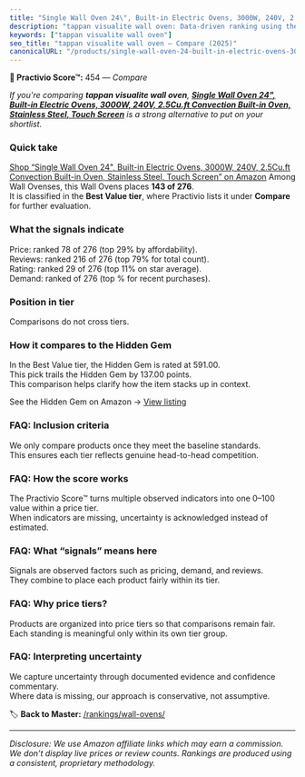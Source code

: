 ```yaml
---
title: "Single Wall Oven 24\", Built-in Electric Ovens, 3000W, 240V, 2.5Cu.ft Convection Built-in Oven, Stainless Steel, Touch Screen"
description: "tappan visualite wall oven: Data-driven ranking using the Practivio Score™. Positioned by quality, value, demand, findability, momentum."
keywords: ["tappan visualite wall oven"]
seo_title: "tappan visualite wall oven — Compare (2025)"
canonicalURL: "/products/single-wall-oven-24-built-in-electric-ovens-3000w-240v-25cuft-convection-built-in-oven-stainless-steel-touch-screen-B0DHRD8YYN/"
---
```


**🛒 Practivio Score™:** 454 — _Compare_


*If you're comparing **tappan visualite wall oven**, **[Single Wall Oven 24", Built-in Electric Ovens, 3000W, 240V, 2.5Cu.ft Convection Built-in Oven, Stainless Steel, Touch Screen](https://www.amazon.com/dp/B0DHRD8YYN?tag=practivio-20)** is a strong alternative to put on your shortlist.*
### Quick take
[Shop “Single Wall Oven 24", Built-in Electric Ovens, 3000W, 240V, 2.5Cu.ft Convection Built-in Oven, Stainless Steel, Touch Screen” on Amazon](https://www.amazon.com/dp/B0DHRD8YYN?tag=practivio-20)
Among Wall Ovenses, this Wall Ovens places **143 of 276**.  
It is classified in the **Best Value tier**, where Practivio lists it under **Compare** for further evaluation.

### What the signals indicate
Price: ranked 78 of 276 (top 29% by affordability).  
Reviews: ranked 216 of 276 (top 79% for total count).  
Rating: ranked 29 of 276 (top 11% on star average).  
Demand: ranked  of 276 (top % for recent purchases).

### Position in tier
Comparisons do not cross tiers.

### How it compares to the Hidden Gem
In the Best Value tier, the Hidden Gem is rated at 591.00.  
This pick trails the Hidden Gem by 137.00 points.  
This comparison helps clarify how the item stacks up in context.  

See the Hidden Gem on Amazon → [View listing](https://www.amazon.com/dp/B0D1CXL52G?tag=practivio-20)

### FAQ: Inclusion criteria
We only compare products once they meet the baseline standards.  
This ensures each tier reflects genuine head-to-head competition.

### FAQ: How the score works
The Practivio Score™ turns multiple observed indicators into one 0–100 value within a price tier.  
When indicators are missing, uncertainty is acknowledged instead of estimated.

### FAQ: What “signals” means here
Signals are observed factors such as pricing, demand, and reviews.  
They combine to place each product fairly within its tier.

### FAQ: Why price tiers?
Products are organized into price tiers so that comparisons remain fair.  
Each standing is meaningful only within its own tier group.

### FAQ: Interpreting uncertainty
We capture uncertainty through documented evidence and confidence commentary.  
Where data is missing, our approach is conservative, not assumptive.

<!-- Missing template for Compare/CompareWithinPriceClass -->


🏷️ **Back to Master:** [/rankings/wall-ovens/](/rankings/wall-ovens/)

---
_Disclosure: We use Amazon affiliate links which may earn a commission. We don’t display live prices or review counts. Rankings are produced using a consistent, proprietary methodology._

